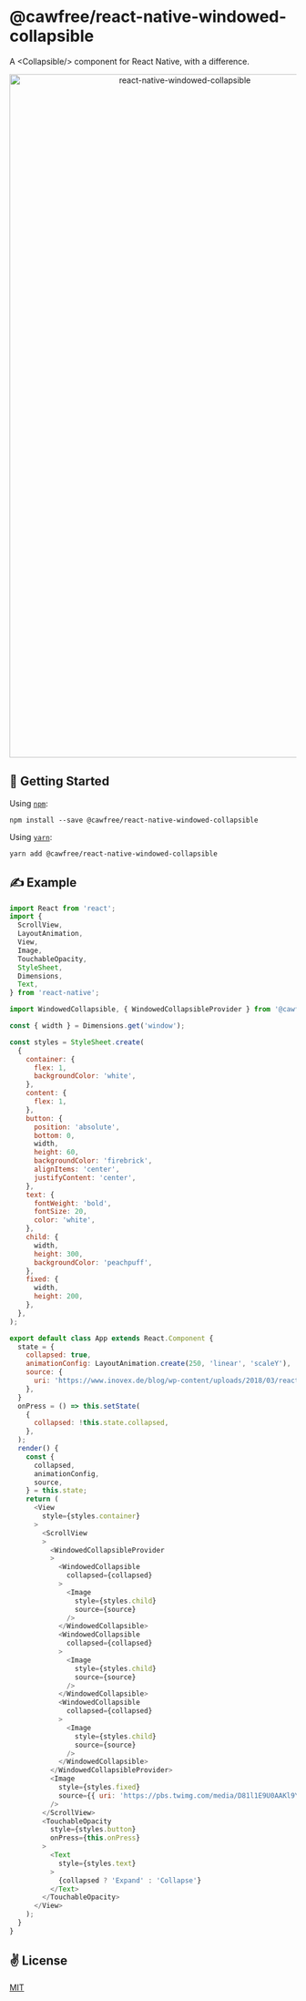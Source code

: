 # @cawfree/react-native-windowed-collapsible
A &lt;Collapsible/> component for React Native, with a difference.

<p align="center">
  <img src="./bin/demo.gif" alt="react-native-windowed-collapsible" width="600" height="1200">
</p>

## 🚀 Getting Started
Using [`npm`](https://www.npmjs.com/package/@cawfree/react-native-windowed-collapsible):

```shell
npm install --save @cawfree/react-native-windowed-collapsible
```

Using [`yarn`](https://www.npmjs.com/package/@cawfree/react-native-windowed-collapsible):

```shell
yarn add @cawfree/react-native-windowed-collapsible
```

## ✍️ Example

```javascript
import React from 'react';
import {
  ScrollView,
  LayoutAnimation,
  View,
  Image,
  TouchableOpacity,
  StyleSheet,
  Dimensions,
  Text,
} from 'react-native';

import WindowedCollapsible, { WindowedCollapsibleProvider } from '@cawfree/react-native-windowed-collapsible';

const { width } = Dimensions.get('window');

const styles = StyleSheet.create(
  {
    container: {
      flex: 1,
      backgroundColor: 'white',
    },
    content: {
      flex: 1,
    },
    button: {
      position: 'absolute',
      bottom: 0,
      width,
      height: 60,
      backgroundColor: 'firebrick',
      alignItems: 'center',
      justifyContent: 'center',
    },
    text: {
      fontWeight: 'bold',
      fontSize: 20,
      color: 'white',
    },
    child: {
      width,
      height: 300,
      backgroundColor: 'peachpuff',
    },
    fixed: {
      width,
      height: 200,
    },
  },
);

export default class App extends React.Component {
  state = {
    collapsed: true,
    animationConfig: LayoutAnimation.create(250, 'linear', 'scaleY'),
    source: {
      uri: 'https://www.inovex.de/blog/wp-content/uploads/2018/03/react-native.png',
    },
  }
  onPress = () => this.setState(
    {
      collapsed: !this.state.collapsed,
    },
  );
  render() {
    const {
      collapsed,
      animationConfig,
      source,
    } = this.state;
    return (
      <View
        style={styles.container}
      >
        <ScrollView
        >
          <WindowedCollapsibleProvider
          >
            <WindowedCollapsible
              collapsed={collapsed}
            >
              <Image
                style={styles.child}
                source={source}
              />
            </WindowedCollapsible>
            <WindowedCollapsible
              collapsed={collapsed}
            >
              <Image
                style={styles.child}
                source={source}
              />
            </WindowedCollapsible>
            <WindowedCollapsible
              collapsed={collapsed}
            >
              <Image
                style={styles.child}
                source={source}
              />
            </WindowedCollapsible>
          </WindowedCollapsibleProvider>
          <Image
            style={styles.fixed}
            source={{ uri: 'https://pbs.twimg.com/media/D81l1E9U0AAKl9Y.jpg' }}
          />
        </ScrollView>
        <TouchableOpacity
          style={styles.button}
          onPress={this.onPress}
        >
          <Text
            style={styles.text}
          >
            {collapsed ? 'Expand' : 'Collapse'}
          </Text>
        </TouchableOpacity>
      </View>
    );
  }
}
```

## ✌️ License
[MIT](https://opensource.org/licenses/MIT)

